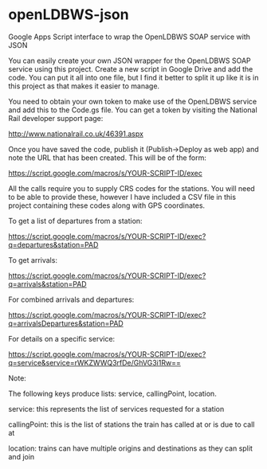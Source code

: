 # openLDBWS-json
Google Apps Script interface to wrap the OpenLDBWS SOAP service with JSON

You can easily create your own JSON wrapper for the OpenLDBWS SOAP service using this project.  Create a new script in Google Drive and add the code.  You can put it all into one file, but I find it better to split it up like it is in this project as that makes it easier to manage.

You need to obtain your own token to make use of the OpenLDBWS service and add this to the Code.gs file.  You can get a token by visiting the National Rail developer support page:

http://www.nationalrail.co.uk/46391.aspx

Once you have saved the code, publish it (Publish->Deploy as web app) and note the URL that has been created.  This will be of the form:

https://script.google.com/macros/s/YOUR-SCRIPT-ID/exec

All the calls require you to supply CRS codes for the stations.  You will need to be able to provide these, however I have included a CSV file in this project containing these codes along with GPS coordinates.

To get a list of departures from a station:

https://script.google.com/macros/s/YOUR-SCRIPT-ID/exec?q=departures&station=PAD

To get arrivals:

https://script.google.com/macros/s/YOUR-SCRIPT-ID/exec?q=arrivals&station=PAD

For combined arrivals and departures:

https://script.google.com/macros/s/YOUR-SCRIPT-ID/exec?q=arrivalsDepartures&station=PAD

For details on a specific service:

https://script.google.com/macros/s/YOUR-SCRIPT-ID/exec?q=service&service=rWKZWWQ3rfDe/GhVG3i1Rw==

Note:

The following keys produce lists: service, callingPoint, location.

service: this represents the list of services requested for a station

callingPoint: this is the list of stations the train has called at or is due to call at

location: trains can have multiple origins and destinations as they can split and join
